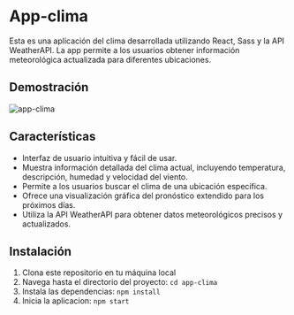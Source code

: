 # App-clima

Esta es una aplicación del clima desarrollada utilizando React, Sass y la API WeatherAPI. La app permite a los usuarios obtener información meteorológica actualizada para diferentes ubicaciones.

## Demostración

![app-clima](https://github.com/JuanPE44/app-clima/assets/89142353/425c66ad-62f3-42ed-b31a-f3001965d483)

## Características

- Interfaz de usuario intuitiva y fácil de usar.
- Muestra información detallada del clima actual, incluyendo temperatura, descripción, humedad y velocidad del viento.
- Permite a los usuarios buscar el clima de una ubicación específica.
- Ofrece una visualización gráfica del pronóstico extendido para los próximos días.
- Utiliza la API WeatherAPI para obtener datos meteorológicos precisos y actualizados.

## Instalación

1. Clona este repositorio en tu máquina local
2. Navega hasta el directorio del proyecto: `cd app-clima` 
3. Instala las dependencias: `npm install`
4. Inicia la aplicacion: `npm start`



